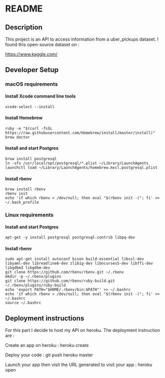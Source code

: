 # README

## Description
This project is an API to access information from a uber_pickups dataset. I found this open-source dataset on :

 <https://www.kaggle.com/>
## Developer Setup

### macOS requirements

#### Install Xcode command line tools

    xcode-select --install

#### Install Homebrew

    ruby -e "$(curl -fsSL https://raw.githubusercontent.com/Homebrew/install/master/install)"
    brew doctor

#### Install and start Postgres

    brew install postgresql
    ln -sfv /usr/local/opt/postgresql/*.plist ~/Library/LaunchAgents
    launchctl load ~/Library/LaunchAgents/homebrew.mxcl.postgresql.plist

#### Install rbenv

    brew install rbenv
    rbenv init
    echo 'if which rbenv > /dev/null; then eval "$(rbenv init -)"; fi' >> ~/.bash_profile


### Linux requirements

#### Install and start Postgres

    apt-get -y install postgresql postgresql-contrib libpq-dev

#### Install rbenv

    sudo apt-get install autoconf bison build-essential libssl-dev libyaml-dev libreadline6-dev zlib1g-dev libncurses5-dev libffi-dev libgdbm3 libgdbm-dev
    git clone https://github.com/rbenv/rbenv.git ~/.rbenv
    mkdir -p ~/.rbenv/plugins
    git clone https://github.com/rbenv/ruby-build.git ~/.rbenv/plugins/ruby-build
    echo 'export PATH="$HOME/.rbenv/bin:$PATH"' >> ~/.bashrc
    echo 'if which rbenv > /dev/null; then eval "$(rbenv init -)"; fi' >> ~/.bashrc
    source ~/.bashrc


## Deployment instructions
For this part I decide to host my API on heroku. The deployment instruction are :

Create an app on heroku :
	heroku create

Deploy your code :
	git push heroku master

Launch your app then visit the URL generated to visit your app :
	heroku open
